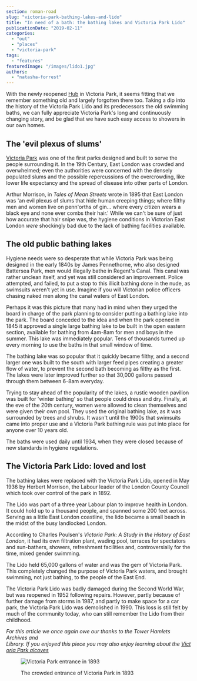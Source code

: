 ```yaml
---
section: roman-road
slug: "victoria-park-bathing-lakes-and-lido"
title: "In need of a bath: the bathing lakes and Victoria Park Lido"
publicationDate: "2019-02-11"
categories: 
  - "out"
  - "places"
  - "victoria-park"
tags: 
  - "features"
featuredImage: "/images/lido1.jpg"
authors: 
  - "natasha-forrest"
---
```


With the newly reopened [Hub](https://romanroadlondon.com/new-hub-cafe-opens-victoria-park/) in Victoria Park, it seems fitting that we remember something old and largely forgotten there too. Taking a dip into the history of the Victoria Park Lido and its predecessors the old swimming baths, we can fully appreciate Victoria Park's long and continuously changing story, and be glad that we have such easy access to showers in our own homes.

## The 'evil plexus of slums' 

[Victoria Park](https://romanroadlondon.com/victoria-park-east-london-bow/) was one of the first parks designed and built to serve the people surrounding it. In the 19th Century, East London was crowded and overwhelmed; even the authorities were concerned with the densely populated slums and the possible repercussions of the overcrowding, like lower life expectancy and the spread of disease into other parts of London.

Arthur Morrison, in _Tales of Mean Streets_ wrote in 1895 that East London was 'an evil plexus of slums that hide human creeping things; where filthy men and women live on penn'orths of gin... where every citizen wears a black eye and none ever combs their hair.' While we can't be sure of just how accurate that hair snipe was, the hygiene conditions in Victorian East London _were_ shockingly bad due to the lack of bathing facilities available.

## The old public bathing lakes

Hygiene needs were so desperate that while Victoria Park was being designed in the early 1840s by James Pennethorne, who also designed Battersea Park, men would illegally bathe in Regent's Canal. This canal was rather unclean itself, and yet was still considered an improvement. Police attempted, and failed, to put a stop to this illicit bathing done in the nude, as swimsuits weren't yet in use. Imagine if you will Victorian police officers chasing naked men along the canal waters of East London.

Perhaps it was this picture that many had in mind when they urged the board in charge of the park planning to consider putting a bathing lake into the park. The board conceded to the idea and when the park opened in 1845 it approved a single large bathing lake to be built in the open eastern section, available for bathing from 4am-8am for men and boys in the summer. This lake was immediately popular. Tens of thousands turned up every morning to use the baths in that small window of time.

The bathing lake was so popular that it quickly became filthy, and a second larger one was built to the south with larger feed pipes creating a greater flow of water, to prevent the second bath becoming as filthy as the first. The lakes were later improved further so that 30,000 gallons passed through them between 6-8am everyday.

Trying to stay ahead of the popularity of the lakes, a rustic wooden pavilion was built for 'winter bathing' so that people could dress and dry. Finally, at the eve of the 20th century, women were allowed to clean themselves and were given their own pool. They used the original bathing lake, as it was surrounded by trees and shrubs. It wasn't until the 1900s that swimsuits came into proper use and a Victoria Park bathing rule was put into place for anyone over 10 years old.

The baths were used daily until 1934, when they were closed because of new standards in hygiene regulations.

## The Victoria Park Lido: loved and lost

The bathing lakes were replaced with the Victoria Park Lido, opened in May 1936 by Herbert Morrison, the Labour leader of the London County Council which took over control of the park in 1892.

The Lido was part of a three year Labour plan to improve health in London. It could hold up to a thousand people, and spanned some 200 feet across. Serving as a little East London coastline, the lido became a small beach in the midst of the busy landlocked London.

According to Charles Poulsen's _Victoria Park: A Study in the History of East London_, it had its own filtration plant, wading pool, terraces for spectators and sun-bathers, showers, refreshment facilities and, controversially for the time, mixed gender swimming.

The Lido held 65,000 gallons of water and was the gem of Victoria Park. This completely changed the purpose of Victoria Park waters, and brought swimming, not just bathing, to the people of the East End.

The Victoria Park Lido was badly damaged during the Second World War, but was reopened in 1952 following repairs. However, partly because of further damage from storms in 1987, and partly to make space for a car park, the Victoria Park Lido was demolished in 1990. This loss is still felt by much of the community today, who can still remember the Lido from their childhood.

_For this article we once again owe our thanks to the Tower Hamlets Archives and Library. If you enjoyed this piece you may also enjoy learning about the [Victoria Park alcoves](https://romanroadlondon.com/victoria-park-alcoves/)_

<figure>

![Victoria Park entrance in 1893](/images/Victoria-Park-entrance-1893-scale-1024x683.jpg)

<figcaption>

The crowded entrance of Victoria Park in 1893

</figcaption>

</figure>


